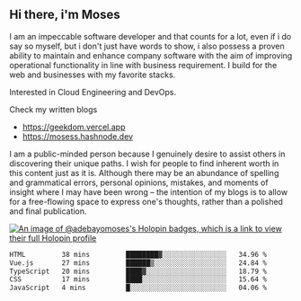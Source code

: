 ## Hi there, i'm Moses

I am an impeccable software developer and that counts for a lot, even if i do say so myself, but i don't just have words to show, i also possess a proven ability to maintain and enhance company software with the aim of improving operational functionality in line with business requirement. I build for the web and businesses with my favorite stacks.

Interested in Cloud Engineering and DevOps.

Check my written blogs
- https://geekdom.vercel.app
- https://mosess.hashnode.dev
  
I am a public-minded person because I genuinely desire to assist others in discovering their unique paths. I wish for people to find inherent worth in this content just as it is. Although there may be an abundance of spelling and grammatical errors, personal opinions, mistakes, and moments of insight where I may have been wrong – the intention of my blogs is to allow for a free-flowing space to express one's thoughts, rather than a polished and final publication.

[![An image of @adebayomoses's Holopin badges, which is a link to view their full Holopin profile](https://holopin.me/adebayomoses)](https://holopin.io/@adebayomoses)

<!--START_SECTION:waka-->

```txt
HTML         38 mins         ████████▓░░░░░░░░░░░░░░░░   34.96 %
Vue.js       27 mins         ██████▒░░░░░░░░░░░░░░░░░░   24.84 %
TypeScript   20 mins         ████▓░░░░░░░░░░░░░░░░░░░░   18.79 %
CSS          17 mins         ████░░░░░░░░░░░░░░░░░░░░░   15.64 %
JavaScript   4 mins          █░░░░░░░░░░░░░░░░░░░░░░░░   04.06 %
```

<!--END_SECTION:waka-->
